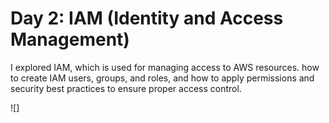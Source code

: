 

# Day 2: IAM (Identity and Access Management)
I explored IAM, which is used for managing access to AWS resources. how to create IAM users, groups, and roles, and how to apply permissions and security best practices to ensure proper access control.

![] 


